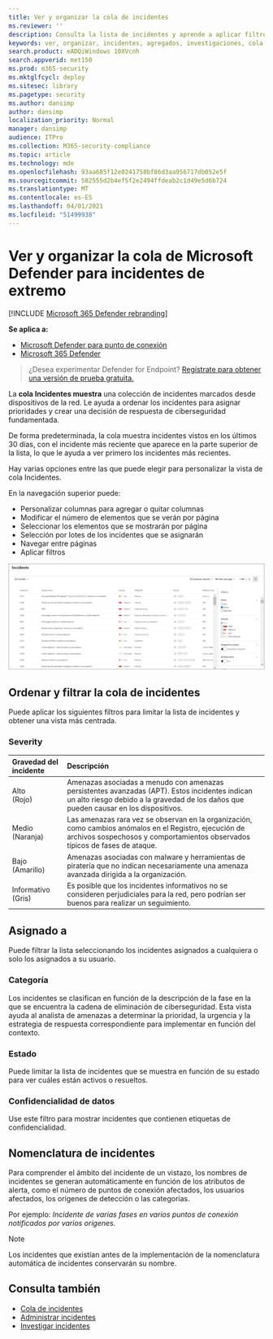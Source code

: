 ```yaml
---
title: Ver y organizar la cola de incidentes
ms.reviewer: ''
description: Consulta la lista de incidentes y aprende a aplicar filtros para limitar la lista y obtener una vista más centrada.
keywords: ver, organizar, incidentes, agregados, investigaciones, cola, ttp
search.product: eADQiWindows 10XVcnh
search.appverid: met150
ms.prod: m365-security
ms.mktglfcycl: deploy
ms.sitesec: library
ms.pagetype: security
ms.author: dansimp
author: dansimp
localization_priority: Normal
manager: dansimp
audience: ITPro
ms.collection: M365-security-compliance
ms.topic: article
ms.technology: mde
ms.openlocfilehash: 93aa685f12e0241758bf86d3aa956717db052e5f
ms.sourcegitcommit: 582555d2b4ef5f2e2494ffdeab2c1d49e5d6b724
ms.translationtype: MT
ms.contentlocale: es-ES
ms.lasthandoff: 04/01/2021
ms.locfileid: "51499938"
---
```

# <a name="view-and-organize-the-microsoft-defender-for-endpoint-incidents-queue"></a>Ver y organizar la cola de Microsoft Defender para incidentes de extremo

[!INCLUDE [Microsoft 365 Defender rebranding](../../includes/microsoft-defender.md)]

**Se aplica a:**
- [Microsoft Defender para punto de conexión](https://go.microsoft.com/fwlink/?linkid=2154037)
- [Microsoft 365 Defender](https://go.microsoft.com/fwlink/?linkid=2118804)

> ¿Desea experimentar Defender for Endpoint? [Regístrate para obtener una versión de prueba gratuita.](https://www.microsoft.com/microsoft-365/windows/microsoft-defender-atp?ocid=docs-wdatp-pullalerts-abovefoldlink) 

La **cola Incidentes muestra** una colección de incidentes marcados desde dispositivos de la red. Le ayuda a ordenar los incidentes para asignar prioridades y crear una decisión de respuesta de ciberseguridad fundamentada.

De forma predeterminada, la cola muestra incidentes vistos en los últimos 30 días, con el incidente más reciente que aparece en la parte superior de la lista, lo que le ayuda a ver primero los incidentes más recientes.

Hay varias opciones entre las que puede elegir para personalizar la vista de cola Incidentes. 

En la navegación superior puede:
- Personalizar columnas para agregar o quitar columnas 
- Modificar el número de elementos que se verán por página
- Seleccionar los elementos que se mostrarán por página
- Selección por lotes de los incidentes que se asignarán 
- Navegar entre páginas
- Aplicar filtros

![Imagen de cola de incidentes](images/atp-incident-queue.png)

## <a name="sort-and-filter-the-incidents-queue"></a>Ordenar y filtrar la cola de incidentes
Puede aplicar los siguientes filtros para limitar la lista de incidentes y obtener una vista más centrada.

### <a name="severity"></a>Severity

Gravedad del incidente | Descripción
:---|:---
Alto </br>(Rojo) | Amenazas asociadas a menudo con amenazas persistentes avanzadas (APT). Estos incidentes indican un alto riesgo debido a la gravedad de los daños que pueden causar en los dispositivos.
Medio </br>(Naranja) | Las amenazas rara vez se observan en la organización, como cambios anómalos en el Registro, ejecución de archivos sospechosos y comportamientos observados típicos de fases de ataque.
Bajo </br>(Amarillo) | Amenazas asociadas con malware y herramientas de piratería que no indican necesariamente una amenaza avanzada dirigida a la organización.
Informativo </br>(Gris) | Es posible que los incidentes informativos no se consideren perjudiciales para la red, pero podrían ser buenos para realizar un seguimiento.

## <a name="assigned-to"></a>Asignado a
Puede filtrar la lista seleccionando los incidentes asignados a cualquiera o solo los asignados a su usuario.

### <a name="category"></a>Categoría
Los incidentes se clasifican en función de la descripción de la fase en la que se encuentra la cadena de eliminación de ciberseguridad. Esta vista ayuda al analista de amenazas a determinar la prioridad, la urgencia y la estrategia de respuesta correspondiente para implementar en función del contexto.

### <a name="status"></a>Estado
Puede limitar la lista de incidentes que se muestra en función de su estado para ver cuáles están activos o resueltos.

### <a name="data-sensitivity"></a>Confidencialidad de datos
Use este filtro para mostrar incidentes que contienen etiquetas de confidencialidad.

## <a name="incident-naming"></a>Nomenclatura de incidentes

Para comprender el ámbito del incidente de un vistazo, los nombres de incidentes se generan automáticamente en función de los atributos de alerta, como el número de puntos de conexión afectados, los usuarios afectados, los orígenes de detección o las categorías.

Por ejemplo: *Incidente de varias fases en varios puntos de conexión notificados por varios orígenes.*

> [!NOTE]
> Los incidentes que existían antes de la implementación de la nomenclatura automática de incidentes conservarán su nombre.


## <a name="see-also"></a>Consulta también
- [Cola de incidentes](https://docs.microsoft.com/microsoft-365/security/defender-endpoint/view-incidents-queue)
- [Administrar incidentes](manage-incidents.md)
- [Investigar incidentes](investigate-incidents.md)


